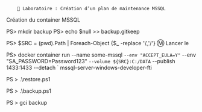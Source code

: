         📗 Laboratoire : Création d’un plan de maintenance MSSQL
        
   Création du container MSSQL
   
   
   
   PS> mkdir backup
   PS> echo $null >> backup\.gitkeep
   
   PS> $SRC = (pwd).Path | Foreach-Object {$_ -replace '\\','/'}
Ⓜ️ Lancer le 

  PS> docker container run --name some-mssql `
           --env "ACCEPT_EULA=Y" `
           --env "SA_PASSWORD=Password123" `
           --volume ${SRC}:C:/DATA `
           --publish 1433:1433 --detach `
           mssql-server-windows-developer-fti
           
           
  PS > .\restore.ps1
  
  PS > .\backup.ps1
  
  
  PS > gci backup


